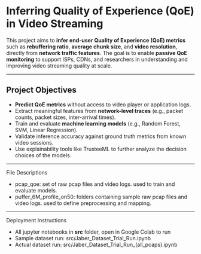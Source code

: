 # Inferring Quality of Experience (QoE) in Video Streaming

This project aims to **infer end-user Quality of Experience (QoE) metrics** such as **rebuffering ratio**, **average chunk size**, and **video resolution**, directly from **network traffic features**. The goal is to enable **passive QoE monitoring** to support ISPs, CDNs, and researchers in understanding and improving video streaming quality at scale.

---

## Project Objectives

- **Predict QoE metrics** without access to video player or application logs.
- Extract meaningful features from **network-level traces** (e.g., packet counts, packet sizes, inter-arrival times).
- Train and evaluate **machine learning models** (e.g., Random Forest, SVM, Linear Regression).
- Validate inference accuracy against ground truth metrics from known video sessions.
- Use explainability tools like TrusteeML to further analyze the decision choices of the models.

---
File Descriptions

- pcap_qoe: set of raw pcap files and video logs. used to train and evaluate models.
- puffer_6M_profile_on50: folders containing sample raw pcap files and video logs.  used to define preprocessing and mapping.

---
Deployment Instructions
- All jupyter notebooks in **src** folder, open in Google Colab to run
- Sample dataset run: src/Jaber_Dataset_Trial_Run.ipynb
- Actual dataset run: src/Jaber_Dataset_Trial_Run_(all_pcaps).ipynb
